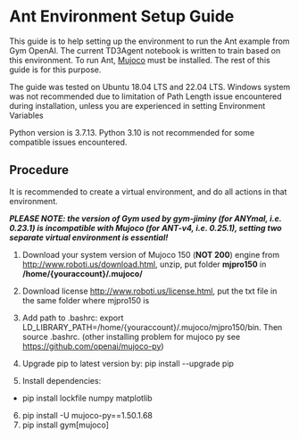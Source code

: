# Ant Environment Setup Guide

This guide is to help setting up the environment to run the Ant example from Gym OpenAI. The current TD3Agent notebook is written to train based on this environment.
To run Ant, [Mujoco](https://www.gymlibrary.ml/environments/mujoco/) must be installed. The rest of this guide is for this purpose. 

The guide was tested on Ubuntu 18.04 LTS and 22.04 LTS. Windows system was not recommended due to limitation of Path Length issue encountered during installation, unless you are experienced in setting Environment Variables

Python version is 3.7.13. Python 3.10 is not recommended for some compatible issues encountered.


## Procedure
It is recommended to create a virtual environment, and do all actions in that environment. 

***PLEASE NOTE: the version of Gym used by gym-jiminy (for ANYmal, i.e. 0.23.1) is incompatible with Mujoco (for ANT-v4, i.e. 0.25.1), setting two separate virtual environment is essential!***

1. Download your system version of Mujoco 150 (**NOT 200**) engine from http://www.roboti.us/download.html, unzip, put folder **mjpro150** in
**/home/{youraccount}/.mujoco/**

2. Download license http://www.roboti.us/license.html, put the txt file in the same folder where mjpro150 is

3. Add path to .bashrc: export LD_LIBRARY_PATH=/home/{youraccount}/.mujoco/mjpro150/bin. Then source .bashrc. (other installing problem for mujoco py see https://github.com/openai/mujoco-py)
4. Upgrade pip to latest version by: pip install --upgrade pip
5. Install dependencies:
- pip install lockfile numpy matplotlib
6. pip install -U mujoco-py==1.50.1.68 
7. pip install gym[mujoco]

